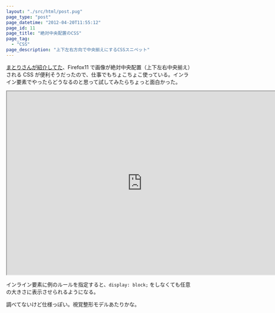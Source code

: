 ```yaml
---
layout: "./src/html/post.pug"
page_type: "post"
page_datetime: "2012-04-20T11:55:12"
page_id: 11
page_title: "絶対中央配置のCSS"
page_tag:
  - "CSS"
page_description: "上下左右方向で中央揃えにするCSSスニペット"
---
```


[まとりさんが紹介してた](http://unformedbuilding.com/articles/firefox-style-center-middle-aligned-css/)、Firefox11 で画像が絶対中央配置（上下左右中央揃え）される CSS が便利そうだったので、仕事でもちょこちょこ使っている。インライン要素でやったらどうなるのと思って試してみたらちょっと面白かった。

<iframe width="736" height="500" src="https://jsfiddle.net/w08v24pL/embedded/result,html,css/" allowfullscreen></iframe>

インライン要素に例のルールを指定すると、`display: block;` をしなくても任意の大きさに表示させられるようになる。

調べてないけど仕様っぽい。視覚整形モデルあたりかな。
